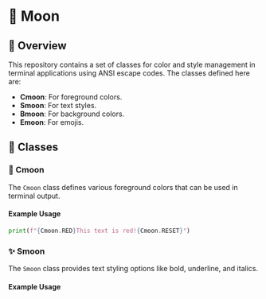 # 🌙 Moon

## 🌌 Overview
This repository contains a set of classes for color and style management in terminal applications using ANSI escape codes. The classes defined here are:

- **Cmoon**: For foreground colors.
- **Smoon**: For text styles.
- **Bmoon**: For background colors.
- **Emoon**: For emojis.

## 🎨 Classes

### 🌈 Cmoon
The `Cmoon` class defines various foreground colors that can be used in terminal output.

#### Example Usage
```python
print(f"{Cmoon.RED}This text is red!{Cmoon.RESET}")
```

### ✨ Smoon
The `Smoon` class provides text styling options like bold, underline, and italics.

#### Example Usage
